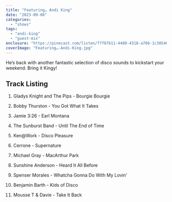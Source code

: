 ```yaml
---
title: "Featuring… Andi King"
date: "2023-09-08"
categories: 
  - "shows"
tags: 
  - "andi-king"
  - "guest-mix"
enclosure: "https://pinecast.com/listen/f7f87b11-4480-4318-a706-1c38546a3632.mp3 89138770 audio/mpeg "
coverImage: "Featuring…-Andi-King.jpg"
---
```


He’s back with another fantastic selection of disco sounds to kickstart your weekend. Bring it Kingy!

## Track Listing

1. Gladys Knight and The Pips - Bourgie Bourgie

3. Bobby Thurston - You Got What It Takes

5. Jamie 3:26 - Earl Montana

7. The Sunburst Band - Until The End of Time

9. Ken@Work - Disco Pleasure

11. Cerrone - Supernature

13. Michael Gray - MacArthur Park

15. Sunshine Anderson - Heard It All Before

17. Spenser Morales - Whatcha Gonna Do With My Lovin'

19. Benjamin Barth - Kids of Disco

21. Mousse T & Davie - Take It Back
